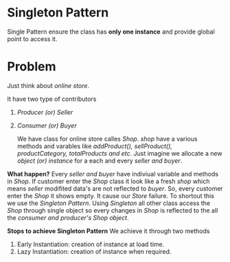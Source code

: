 # Singleton Pattern

Single Pattern ensure the class has **only one instance** and provide global point to access it.

# Problem 
Just think about _online store_.

It have two type of contributors

1) _Producer (or) Seller_
2) _Consumer (or) Buyer_
    
    We have class for online store calles _Shop_.
 _shop_ have a various methods and varables like _addProduct(), sellProduct(), productCategory, totalProducts and etc_.
 Just imagine we allocate a new _object (or) instance_ for a each and every _seller and buyer_.
 
 **What happen?**
       Every _seller and buyer_ have indiviual variable and methods in _Shop_. If customer enter the _Shop_ class it look like a fresh _shop_ which means _seller_ modifited data's are not reflected to _buyer_. So, every customer enter the _Shop_ it shows empty. It cause our  _Store_ failure. To shortout this we use the _Singleton Pattern_. Using _Singleton_ all other class access the _Shop_ through single object so every changes in _Shop_ is reflected to the all the _consumer and producer's Shop object_.
    
**Stops to achieve Singleton Pattern**
    We achieve it through two methods    
   1) Early Instantiation: creation of instance at load time.
   2) Lazy Instantiation: creation of instance when required.
